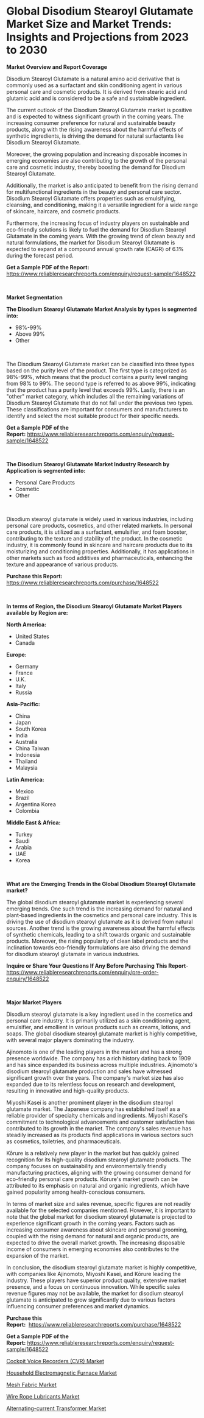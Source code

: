 <p><h1>Global Disodium Stearoyl Glutamate Market Size and Market Trends: Insights and Projections from 2023 to 2030</h1></p><p><strong>Market Overview and Report Coverage</strong></p>
<p><p>Disodium Stearoyl Glutamate is a natural amino acid derivative that is commonly used as a surfactant and skin conditioning agent in various personal care and cosmetic products. It is derived from stearic acid and glutamic acid and is considered to be a safe and sustainable ingredient.</p><p>The current outlook of the Disodium Stearoyl Glutamate market is positive and is expected to witness significant growth in the coming years. The increasing consumer preference for natural and sustainable beauty products, along with the rising awareness about the harmful effects of synthetic ingredients, is driving the demand for natural surfactants like Disodium Stearoyl Glutamate.</p><p>Moreover, the growing population and increasing disposable incomes in emerging economies are also contributing to the growth of the personal care and cosmetic industry, thereby boosting the demand for Disodium Stearoyl Glutamate.</p><p>Additionally, the market is also anticipated to benefit from the rising demand for multifunctional ingredients in the beauty and personal care sector. Disodium Stearoyl Glutamate offers properties such as emulsifying, cleansing, and conditioning, making it a versatile ingredient for a wide range of skincare, haircare, and cosmetic products.</p><p>Furthermore, the increasing focus of industry players on sustainable and eco-friendly solutions is likely to fuel the demand for Disodium Stearoyl Glutamate in the coming years. With the growing trend of clean beauty and natural formulations, the market for Disodium Stearoyl Glutamate is expected to expand at a compound annual growth rate (CAGR) of 6.1% during the forecast period.</p></p>
<p><strong>Get a Sample PDF of the Report:</strong> <a href="https://www.reliableresearchreports.com/enquiry/request-sample/1648522">https://www.reliableresearchreports.com/enquiry/request-sample/1648522</a></p>
<p>&nbsp;</p>
<p><strong>Market Segmentation</strong></p>
<p><strong>The Disodium Stearoyl Glutamate Market Analysis by types is segmented into:</strong></p>
<p><ul><li>98%-99%</li><li>Above 99%</li><li>Other</li></ul></p>
<p>&nbsp;</p>
<p><p>The Disodium Stearoyl Glutamate market can be classified into three types based on the purity level of the product. The first type is categorized as 98%-99%, which means that the product contains a purity level ranging from 98% to 99%. The second type is referred to as above 99%, indicating that the product has a purity level that exceeds 99%. Lastly, there is an "other" market category, which includes all the remaining variations of Disodium Stearoyl Glutamate that do not fall under the previous two types. These classifications are important for consumers and manufacturers to identify and select the most suitable product for their specific needs.</p></p>
<p><strong>Get a Sample PDF of the Report:</strong>&nbsp;<a href="https://www.reliableresearchreports.com/enquiry/request-sample/1648522">https://www.reliableresearchreports.com/enquiry/request-sample/1648522</a></p>
<p>&nbsp;</p>
<p><strong>The Disodium Stearoyl Glutamate Market Industry Research by Application is segmented into:</strong></p>
<p><ul><li>Personal Care Products</li><li>Cosmetic</li><li>Other</li></ul></p>
<p>&nbsp;</p>
<p><p>Disodium stearoyl glutamate is widely used in various industries, including personal care products, cosmetics, and other related markets. In personal care products, it is utilized as a surfactant, emulsifier, and foam booster, contributing to the texture and stability of the product. In the cosmetic industry, it is commonly found in skincare and haircare products due to its moisturizing and conditioning properties. Additionally, it has applications in other markets such as food additives and pharmaceuticals, enhancing the texture and appearance of various products.</p></p>
<p><strong>Purchase this Report:</strong>&nbsp; <a href="https://www.reliableresearchreports.com/purchase/1648522">https://www.reliableresearchreports.com/purchase/1648522</a></p>
<p>&nbsp;</p>
<p><strong>In terms of Region, the Disodium Stearoyl Glutamate Market Players available by Region are:</strong></p>
<p>
    <p> <strong> North America: </strong>
        <ul>
            <li>United States</li>
            <li>Canada</li>
        </ul>
        </p> 
    <p> <strong> Europe: </strong>
        <ul>
            <li>Germany</li>
            <li>France</li>
            <li>U.K.</li>
            <li>Italy</li>
            <li>Russia</li>
        </ul>
        </p> 
    <p> <strong> Asia-Pacific: </strong>
        <ul>
            <li>China</li>
            <li>Japan</li>
            <li>South Korea</li>
            <li>India</li>
            <li>Australia</li>
            <li>China Taiwan</li>
            <li>Indonesia</li>
            <li>Thailand</li>
            <li>Malaysia</li>
        </ul>
        </p> 
    <p> <strong> Latin America: </strong>
        <ul>
            <li>Mexico</li>
            <li>Brazil</li>
            <li>Argentina Korea</li>
            <li>Colombia</li>
        </ul>
        </p> 
    <p> <strong> Middle East & Africa: </strong>
        <ul>
            <li>Turkey</li>
            <li>Saudi</li>
            <li>Arabia</li>
            <li>UAE</li>
            <li>Korea</li>
        </ul>
    </p>
    </p>
<p>&nbsp;</p>
<p><strong>What are the Emerging Trends in the Global Disodium Stearoyl Glutamate market?</strong></p>
<p><p>The global disodium stearoyl glutamate market is experiencing several emerging trends. One such trend is the increasing demand for natural and plant-based ingredients in the cosmetics and personal care industry. This is driving the use of disodium stearoyl glutamate as it is derived from natural sources. Another trend is the growing awareness about the harmful effects of synthetic chemicals, leading to a shift towards organic and sustainable products. Moreover, the rising popularity of clean label products and the inclination towards eco-friendly formulations are also driving the demand for disodium stearoyl glutamate in various industries.</p></p>
<p><strong>Inquire or Share Your Questions If Any Before Purchasing This Report</strong>- <a href="https://www.reliableresearchreports.com/enquiry/pre-order-enquiry/1648522">https://www.reliableresearchreports.com/enquiry/pre-order-enquiry/1648522</a></p>
<p>&nbsp;</p>
<p><strong>Major Market Players</strong></p>
<p><p>Disodium stearoyl glutamate is a key ingredient used in the cosmetics and personal care industry. It is primarily utilized as a skin conditioning agent, emulsifier, and emollient in various products such as creams, lotions, and soaps. The global disodium stearoyl glutamate market is highly competitive, with several major players dominating the industry.</p><p>Ajinomoto is one of the leading players in the market and has a strong presence worldwide. The company has a rich history dating back to 1909 and has since expanded its business across multiple industries. Ajinomoto's disodium stearoyl glutamate production and sales have witnessed significant growth over the years. The company's market size has also expanded due to its relentless focus on research and development, resulting in innovative and high-quality products.</p><p>Miyoshi Kasei is another prominent player in the disodium stearoyl glutamate market. The Japanese company has established itself as a reliable provider of specialty chemicals and ingredients. Miyoshi Kasei's commitment to technological advancements and customer satisfaction has contributed to its growth in the market. The company's sales revenue has steadily increased as its products find applications in various sectors such as cosmetics, toiletries, and pharmaceuticals.</p><p>Kōrure is a relatively new player in the market but has quickly gained recognition for its high-quality disodium stearoyl glutamate products. The company focuses on sustainability and environmentally friendly manufacturing practices, aligning with the growing consumer demand for eco-friendly personal care products. Kōrure's market growth can be attributed to its emphasis on natural and organic ingredients, which have gained popularity among health-conscious consumers.</p><p>In terms of market size and sales revenue, specific figures are not readily available for the selected companies mentioned. However, it is important to note that the global market for disodium stearoyl glutamate is projected to experience significant growth in the coming years. Factors such as increasing consumer awareness about skincare and personal grooming, coupled with the rising demand for natural and organic products, are expected to drive the overall market growth. The increasing disposable income of consumers in emerging economies also contributes to the expansion of the market.</p><p>In conclusion, the disodium stearoyl glutamate market is highly competitive, with companies like Ajinomoto, Miyoshi Kasei, and Kōrure leading the industry. These players have superior product quality, extensive market presence, and a focus on continuous innovation. While specific sales revenue figures may not be available, the market for disodium stearoyl glutamate is anticipated to grow significantly due to various factors influencing consumer preferences and market dynamics.</p></p>
<p><strong>Purchase this Report:</strong>&nbsp;&nbsp;<a href="https://www.reliableresearchreports.com/purchase/1648522">https://www.reliableresearchreports.com/purchase/1648522</a></p>
<p></p>
<p><strong>Get a Sample PDF of the Report:</strong>&nbsp;<a href="https://www.reliableresearchreports.com/enquiry/request-sample/1648522">https://www.reliableresearchreports.com/enquiry/request-sample/1648522</a></p>
<p><p><a href="https://medium.com/@marieriley2012/cockpit-voice-recorders-cvr-market-analysis-its-cagr-market-segmentation-and-global-industry-ff5f488eb7c0">Cockpit Voice Recorders (CVR) Market</a></p><p><a href="https://medium.com/@greisdukagjini2014/household-electromagnetic-furnace-market-analysis-its-cagr-market-segmentation-and-global-958a0e9cf6aa">Household Electromagnetic Furnace Market</a></p><p><a href="https://github.com/Chiragrp26/Market-Research-Report-List-1/blob/main/mesh-fabric-market.md">Mesh Fabric Market</a></p><p><a href="https://github.com/santosh758595/Market-Research-Report-List-1/blob/main/wire-rope-lubricants-market.md">Wire Rope Lubricants Market</a></p><p><a href="https://medium.com/@ransomjohns101/alternating-current-transformer-market-size-reveals-the-best-marketing-channels-in-global-industry-8e481516ea62">Alternating-current Transformer Market</a></p></p>